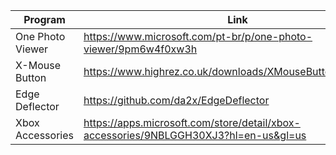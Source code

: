 |Program |Link|Comentários|
| - | - | - |
|One Photo Viewer|https://www.microsoft.com/pt-br/p/one-photo-viewer/9pm6w4f0xw3h| - |
|X-Mouse Button|https://www.highrez.co.uk/downloads/XMouseButtonControl.htm| - |
|Edge Deflector|https://github.com/da2x/EdgeDeflector| - |
|Xbox Accessories|https://apps.microsoft.com/store/detail/xbox-accessories/9NBLGGH30XJ3?hl=en-us&gl=us|

